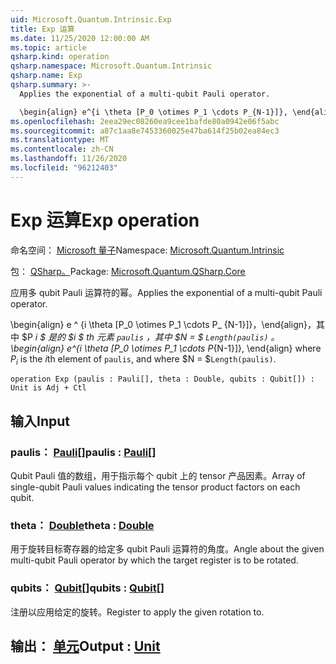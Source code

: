 ```yaml
---
uid: Microsoft.Quantum.Intrinsic.Exp
title: Exp 运算
ms.date: 11/25/2020 12:00:00 AM
ms.topic: article
qsharp.kind: operation
qsharp.namespace: Microsoft.Quantum.Intrinsic
qsharp.name: Exp
qsharp.summary: >-
  Applies the exponential of a multi-qubit Pauli operator.

  \begin{align} e^{i \theta [P_0 \otimes P_1 \cdots P_{N-1}]}, \end{align} where $P_i$ is the $i$th element of `paulis`, and where $N = $`Length(paulis)`.
ms.openlocfilehash: 2eea29ec08260ea9cee1bafde80a0942e06f5abc
ms.sourcegitcommit: a87c1aa8e7453360025e47ba614f25b02ea84ec3
ms.translationtype: MT
ms.contentlocale: zh-CN
ms.lasthandoff: 11/26/2020
ms.locfileid: "96212403"
---
```

# <a name="exp-operation"></a><span data-ttu-id="63041-102">Exp 运算</span><span class="sxs-lookup"><span data-stu-id="63041-102">Exp operation</span></span>

<span data-ttu-id="63041-103">命名空间： [Microsoft 量子](xref:Microsoft.Quantum.Intrinsic)</span><span class="sxs-lookup"><span data-stu-id="63041-103">Namespace: [Microsoft.Quantum.Intrinsic](xref:Microsoft.Quantum.Intrinsic)</span></span>

<span data-ttu-id="63041-104">包： [QSharp。](https://nuget.org/packages/Microsoft.Quantum.QSharp.Core)</span><span class="sxs-lookup"><span data-stu-id="63041-104">Package: [Microsoft.Quantum.QSharp.Core](https://nuget.org/packages/Microsoft.Quantum.QSharp.Core)</span></span>


<span data-ttu-id="63041-105">应用多 qubit Pauli 运算符的幂。</span><span class="sxs-lookup"><span data-stu-id="63041-105">Applies the exponential of a multi-qubit Pauli operator.</span></span>

<span data-ttu-id="63041-106">\begin{align} e ^ {i \theta [P_0 \otimes P_1 \cdots P_ {N-1}]}，\end{align}，其中 $P _i $ 是的 $i $ th 元素 `paulis` ，其中 $N = $ `Length(paulis)` 。</span><span class="sxs-lookup"><span data-stu-id="63041-106">\begin{align} e^{i \theta [P_0 \otimes P_1 \cdots P_{N-1}]}, \end{align} where $P_i$ is the $i$th element of `paulis`, and where $N = $`Length(paulis)`.</span></span>

```qsharp
operation Exp (paulis : Pauli[], theta : Double, qubits : Qubit[]) : Unit is Adj + Ctl
```


## <a name="input"></a><span data-ttu-id="63041-107">输入</span><span class="sxs-lookup"><span data-stu-id="63041-107">Input</span></span>

### <a name="paulis--pauli"></a><span data-ttu-id="63041-108">paulis： [Pauli](xref:microsoft.quantum.lang-ref.pauli)[]</span><span class="sxs-lookup"><span data-stu-id="63041-108">paulis : [Pauli](xref:microsoft.quantum.lang-ref.pauli)[]</span></span>

<span data-ttu-id="63041-109">Qubit Pauli 值的数组，用于指示每个 qubit 上的 tensor 产品因素。</span><span class="sxs-lookup"><span data-stu-id="63041-109">Array of single-qubit Pauli values indicating the tensor product factors on each qubit.</span></span>


### <a name="theta--double"></a><span data-ttu-id="63041-110">theta： [Double](xref:microsoft.quantum.lang-ref.double)</span><span class="sxs-lookup"><span data-stu-id="63041-110">theta : [Double](xref:microsoft.quantum.lang-ref.double)</span></span>

<span data-ttu-id="63041-111">用于旋转目标寄存器的给定多 qubit Pauli 运算符的角度。</span><span class="sxs-lookup"><span data-stu-id="63041-111">Angle about the given multi-qubit Pauli operator by which the target register is to be rotated.</span></span>


### <a name="qubits--qubit"></a><span data-ttu-id="63041-112">qubits： [Qubit](xref:microsoft.quantum.lang-ref.qubit)[]</span><span class="sxs-lookup"><span data-stu-id="63041-112">qubits : [Qubit](xref:microsoft.quantum.lang-ref.qubit)[]</span></span>

<span data-ttu-id="63041-113">注册以应用给定的旋转。</span><span class="sxs-lookup"><span data-stu-id="63041-113">Register to apply the given rotation to.</span></span>



## <a name="output--unit"></a><span data-ttu-id="63041-114">输出： [单元](xref:microsoft.quantum.lang-ref.unit)</span><span class="sxs-lookup"><span data-stu-id="63041-114">Output : [Unit](xref:microsoft.quantum.lang-ref.unit)</span></span>

